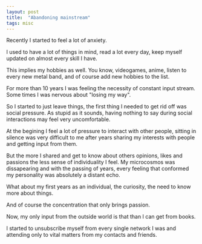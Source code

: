 ```yaml
---
layout: post
title:  "Abandoning mainstream"
tags: misc
---
```


Recently I started to feel a lot of anxiety.

I used to have a lot of things in mind, read a lot every day, keep myself updated on
almost every skill I have.

This implies my hobbies as well. You know, videogames, anime, listen to every new metal band,
and of course add new hobbies to the list.

For more than 10 years I was feeling the necessity of constant input stream. Some times I was
nervous about "losing my way". 

So I started to just leave things, the first thing I needed to get rid off was social pressure.
As stupid as it sounds, having nothing to say during social interactions may feel very 
uncomfortable.

At the begining I feel a lot of pressure to interact with other people, sitting in silence
was very difficult to me after years sharing my interests with people and getting input
from them.

But the more I shared and get to know about others opinions, likes and passions the less sense
of individuality I feel. My microcosmos was dissapearing and with the passing of years,
every feeling that conformed my personality was absolutely a distant echo.

What about my first years as an individual, the curiosity, the need to know more about things.

And of course the concentration that only brings passion.

Now, my only input from the outside world is that than I can get from books.

I started to unsubscribe myself from every single network I was and attending only to vital
matters from my contacts and friends.